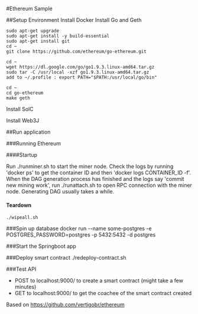 #Ethereum Sample

##Setup Environment
Install Docker
Install Go and Geth

```sudo apt-get update
sudo apt-get upgrade
sudo apt-get install -y build-essential
sudo apt-get install git
cd ~
git clone https://github.com/ethereum/go-ethereum.git

cd ~
wget https://dl.google.com/go/go1.9.3.linux-amd64.tar.gz
sudo tar -C /usr/local -xzf go1.9.3.linux-amd64.tar.gz
add to ~/.profile : export PATH="$PATH:/usr/local/go/bin"

cd ~
cd go-ethereum
make geth
```

Install SolC

Install Web3J

##Run application

###Running Ethereum

####Startup 

Run ./runminer.sh to start the miner node. Check the logs by running 'docker ps' to get the container ID and then 'docker logs CONTAINER_ID -f'. 
When the DAG generation process has finished and the logs say 'commit new mining work', run ./runattach.sh to open RPC connection with the miner node.
Generating DAG usually takes a while. 

#### Teardown
```
./wipeall.sh
```

###Spin up database
docker run --name some-postgres -e POSTGRES_PASSWORD=postgres -p 5432:5432 -d postgres


###Start the Springboot app

###Deploy smart contract
./redeploy-contract.sh

###Test API
- POST to localhost:9000/ to create a smart contract (might take a few minutes)
- GET to localhost:9000/ to get the coachee of the smart contract created


Based on https://github.com/vertigobr/ethereum
